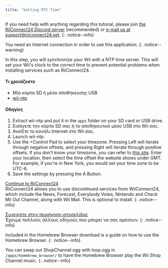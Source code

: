 ```yaml
---
title: "Setting RTC Time"
---
```


If you need help with anything regarding this tutorial, please join [the RiiConnect24 Discord server](https://discord.gg/rc24) (recommended) or [e-mail us at support@riiconnect24.net](mailto:support@riiconnect24.net).
{: .notice--info}

You need an Internet connection in order to use this application.
{: .notice--warning}

In this step, you will synchronize your Wii with a NTP time server. This will set your Wii's clock to the correct time to prevent potential problems when installing services such as RiiConnect24.

#### Τι χρειάζεστε
* Μία κάρτα SD ή μέσο αποθήκευσης USB
* [wii-ntp](https://hbb1.oscwii.org/hbb/ntp/ntp.zip)

#### Οδηγίες

1. Extract wii-ntp and put it in the `apps` folder on your SD card or USB drive.
2. Εισάγετε την κάρτα SD σας ή το αποθηκευτικό μέσο USB στο Wii σας.
3. Ανοίξτε το κανάλι Internet στο Wii σας.
4. Launch wii-ntp.
5. Use the +Control Pad to select your timezone. Pressing Left will iterate through negative offsets, and pressing Right will iterate through positive offsets. If you don't know your timezone, you can refer to [this site](https://greenwichmeantime.com/time-zone/). Enter your location, then select the time offset the website shows under GMT. For example, if you're in New York, you would set your time zone to be UTC-6.
6. Save the settings by pressing the A Button.

[Continue to RiiConnect24](riiconnect24)<br> RiiConnect24 allows you to use discontinued services from WiiConnect24, which include the News, Forecast, Everybody Votes, Nintendo and Check Mii Out Channel, along with Wii Mail. This is optional to install.
{: .notice--info}

[Συνεχίστε στην περιήγηση ιστοσελίδας](site-navigation)<br> Έχουμε πολλούς άλλους οδηγούς που μπορεί να σας αρέσουν.
{: .notice--info}

Included in the Homebrew Browser download is a guide on how to use the Homebrew Browser.
{: .notice--info}

You can swap out ShopChannel.ogg with loop.ogg in `/apps/homebrew_browser/` to have the Homebrew Browser play the Wii Shop Channel music.
{: .notice--info}
